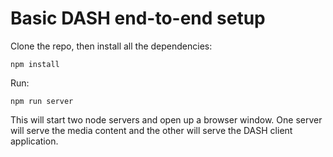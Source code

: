 # Basic DASH end-to-end setup

Clone the repo, then install all the dependencies:

`npm install`

Run: 

`npm run server`

This will start two node servers and open up a browser window. One server will serve the media content and the other will serve the DASH client application.

